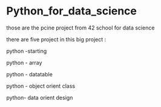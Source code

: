 # Python_for_data_science
those are the pcine project from 42 school for data science

there are five project in this big project :

  python -starting

  python - array

  python -  datatable

  python - object orient class

  python- data orient design

  
